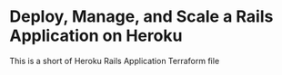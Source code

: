 # Deploy, Manage, and Scale a Rails Application on Heroku

This is a short of Heroku Rails Application Terraform file